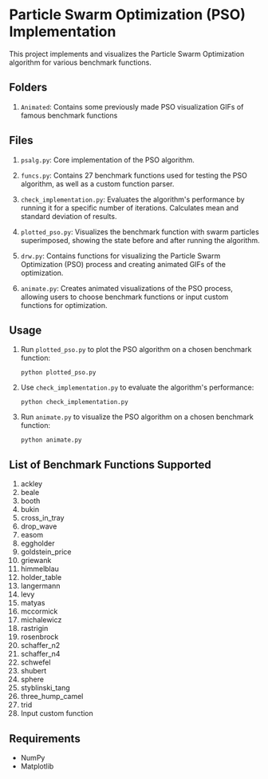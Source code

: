 # Particle Swarm Optimization (PSO) Implementation

This project implements and visualizes the Particle Swarm Optimization algorithm for various benchmark functions.

## Folders
1. `Animated`: Contains some previously made PSO visualization GIFs of famous benchmark functions

## Files

1. `psalg.py`: Core implementation of the PSO algorithm.

3. `funcs.py`: Contains 27 benchmark functions used for testing the PSO algorithm, as well as a custom function parser.

4. `check_implementation.py`: Evaluates the algorithm's performance by running it for a specific number of iterations. Calculates mean and standard deviation of results.

5. `plotted_pso.py`: Visualizes the benchmark function with swarm particles superimposed, showing the state before and after running the algorithm.

6. `drw.py`: Contains functions for visualizing the Particle Swarm Optimization (PSO) process and creating animated GIFs of the optimization.

7. `animate.py`: Creates animated visualizations of the PSO process, allowing users to choose benchmark functions or input custom functions for optimization.

## Usage

1. Run `plotted_pso.py` to plot the PSO algorithm on a chosen benchmark function:
   ```
   python plotted_pso.py
   ```

2. Use `check_implementation.py` to evaluate the algorithm's performance:
   ```
   python check_implementation.py
   ```

3. Run `animate.py` to visualize the PSO algorithm on a chosen benchmark function:
   ```
   python animate.py
   ```

## List of Benchmark Functions Supported
1. ackley
2. beale
3. booth
4. bukin
5. cross_in_tray
6. drop_wave
7. easom
8. eggholder
9. goldstein_price
10. griewank
11. himmelblau
12. holder_table
13. langermann
14. levy
15. matyas
16. mccormick
17. michalewicz
18. rastrigin
19. rosenbrock
20. schaffer_n2
21. schaffer_n4
22. schwefel
23. shubert
24. sphere
25. styblinski_tang
26. three_hump_camel
27. trid
28. Input custom function

## Requirements

- NumPy
- Matplotlib
